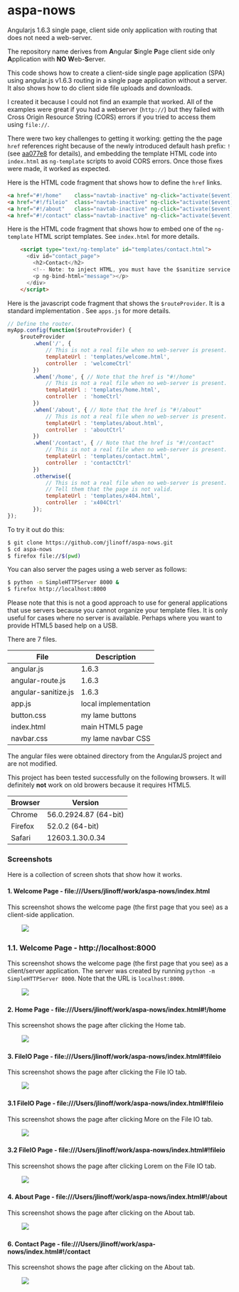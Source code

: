 # aspa-nows
Angularjs 1.6.3 single page, client side only application with routing that does not need a web-server.

The repository name derives from **A**ngular **S**ingle **P**age client side only **A**pplication with **NO** **W**eb-**S**erver.

This code shows how to create a client-side single page application (SPA) using angular.js v1.6.3 routing in a
single page application without a server. It also shows how to do client side file uploads and downloads.

I created it because I could not find an example that worked. All of the examples were great if you had
a webserver (`http://`) but they failed with Cross Origin Resource String (CORS) errors if you tried to access them using `file://`.

There were two key challenges to getting it working: getting the the page `href` references right because of the newly introduced default hash prefix: `!` (see [aa077e8](https://github.com/angular/angular.js/commit/aa077e81129c740041438688dff2e8d20c3d7b52) for details), and embedding the template HTML code into `index.html` as `ng-template` scripts to avoid CORS errors. Once those fixes were made, it worked as expected.

Here is the HTML code fragment that shows how to define the `href` links.

```html
<a href="#!/home"    class="navtab-inactive" ng-click="activate($event)">Home</a>
<a href="#!/fileio"  class="navtab-inactive" ng-click="activate($event)">File IO</a>
<a href="#!/about"   class="navtab-inactive" ng-click="activate($event)">About</a>
<a href="#!/contact" class="navtab-inactive" ng-click="activate($event)">Contact</a>
```

Here is the HTML code fragment that shows how to embed one of the `ng-template` HTML script templates. See `index.html` for more details.

```html
    <script type="text/ng-template" id="templates/contact.html">
      <div id="contact_page">
        <h2>Contact</h2>
        <!-- Note: to inject HTML, you must have the $sanitize service avalable. -->
        <p ng-bind-html="message"></p>
      </div>
    </script>
```

Here is the javascript code fragment that shows the `$routeProvider`. It is a standard implementation . See `apps.js` for more details.

```javascript
// Define the router.
myApp.config(function($routeProvider) {
    $routeProvider
        .when('/', {
            // This is not a real file when no web-server is present.
            templateUrl : 'templates/welcome.html',
            controller  : 'welcomeCtrl'
        })
        .when('/home', { // Note that the href is "#!/home"
            // This is not a real file when no web-server is present.
            templateUrl : 'templates/home.html',
            controller  : 'homeCtrl'
        })
        .when('/about', { // Note that the href is "#!/about"
            // This is not a real file when no web-server is present.
            templateUrl : 'templates/about.html',
            controller  : 'aboutCtrl'
        })
        .when('/contact', { // Note that the href is "#!/contact"
            // This is not a real file when no web-server is present.
            templateUrl : 'templates/contact.html',
            controller  : 'contactCtrl'
        })
        .otherwise({
            // This is not a real file when no web-server is present.
            // Tell them that the page is not valid.
            templateUrl : 'templates/x404.html',
            controller  : 'x404Ctrl'
        });
});
```

To try it out do this:

```bash
$ git clone https://github.com/jlinoff/aspa-nows.git
$ cd aspa-nows
$ firefox file://$(pwd)
```

You can also server the pages using a web server as follows:

```bash
$ python -m SimpleHTTPServer 8000 &
$ firefox http://localhost:8000
```

Please note that this is not a good approach to use for general applications that use servers because
you cannot organize your template files. It is only useful for cases where no server is available. Perhaps
where you want to provide HTML5 based help on a USB.

There are 7 files.

| File | Description |
| ---- | ----------- |
| angular.js | 1.6.3 |
| angular-route.js | 1.6.3 |
| angular-sanitize.js | 1.6.3 |
| app.js | local implementation |
| button.css | my lame buttons |
| index.html | main HTML5 page |
| navbar.css | my lame navbar CSS |

The angular files were obtained directory from the AngularJS project and are not modified.

This project has been tested successfully on the following browsers. It will definitely **not** work on old browers because it requires HTML5.

| Browser | Version |
| ------- | ------- |
| Chrome  | 56.0.2924.87 (64-bit) |
| Firefox | 52.0.2 (64-bit) |
| Safari  | 12603.1.30.0.34 |

### Screenshots
Here is a collection of screen shots that show how it works.

#### 1. Welcome Page - file:///Users/jlinoff/work/aspa-nows/index.html
This screenshot shows the welcome page (the first page that you see) as a client-side application.

&nbsp;&nbsp;&nbsp;&nbsp;&nbsp;&nbsp;&nbsp;&nbsp;<img src="https://cloud.githubusercontent.com/assets/2991242/24833743/598d1fa4-1c87-11e7-9669-18255b52bc23.png">

### 1.1. Welcome Page - http://localhost:8000
This screenshot shows the welcome page (the first page that you see) as a client/server application. The server was created by running `python -m SimpleHTTPServer 8000`. Note that the URL is `localhost:8000`.

&nbsp;&nbsp;&nbsp;&nbsp;&nbsp;&nbsp;&nbsp;&nbsp;<img src="https://cloud.githubusercontent.com/assets/2991242/24833734/1dd433da-1c87-11e7-8e73-d2940b546146.png">

#### 2. Home Page - file:///Users/jlinoff/work/aspa-nows/index.html#!/home
This screenshot shows the page after clicking the Home tab.

&nbsp;&nbsp;&nbsp;&nbsp;&nbsp;&nbsp;&nbsp;&nbsp;<img src="https://cloud.githubusercontent.com/assets/2991242/24833673/9f7bcc42-1c85-11e7-8df5-57eaf7668384.png">

#### 3. FileIO Page - file:///Users/jlinoff/work/aspa-nows/index.html#!fileio
This screenshot shows the page after clicking the File IO tab.

&nbsp;&nbsp;&nbsp;&nbsp;&nbsp;&nbsp;&nbsp;&nbsp;<img src="https://cloud.githubusercontent.com/assets/2991242/24833675/9f8030f2-1c85-11e7-970c-706d2f4a56ab.png">

#### 3.1 FileIO Page - file:///Users/jlinoff/work/aspa-nows/index.html#!fileio
This screenshot shows the page after clicking More on the File IO tab.

&nbsp;&nbsp;&nbsp;&nbsp;&nbsp;&nbsp;&nbsp;&nbsp;<img src="https://cloud.githubusercontent.com/assets/2991242/24833677/9f9492e0-1c85-11e7-8f24-b748e18ffe3e.png">

#### 3.2 FileIO Page - file:///Users/jlinoff/work/aspa-nows/index.html#!fileio
This screenshot shows the page after clicking Lorem on the File IO tab.

&nbsp;&nbsp;&nbsp;&nbsp;&nbsp;&nbsp;&nbsp;&nbsp;<img src="https://cloud.githubusercontent.com/assets/2991242/24833678/9f958b28-1c85-11e7-8ea4-4c89719b0ed3.png">

#### 4. About Page - file:///Users/jlinoff/work/aspa-nows/index.html#!/about
This screenshot shows the page after clicking on the About tab.

&nbsp;&nbsp;&nbsp;&nbsp;&nbsp;&nbsp;&nbsp;&nbsp;<img src="https://cloud.githubusercontent.com/assets/2991242/24833784/b2962a54-1c88-11e7-917a-f5c7796399ff.png">

#### 6. Contact Page - file:///Users/jlinoff/work/aspa-nows/index.html#!/contact
This screenshot shows the page after clicking on the About tab.

&nbsp;&nbsp;&nbsp;&nbsp;&nbsp;&nbsp;&nbsp;&nbsp;<img src="https://cloud.githubusercontent.com/assets/2991242/24833674/9f7c9bea-1c85-11e7-9018-1a245036bb2e.png">
